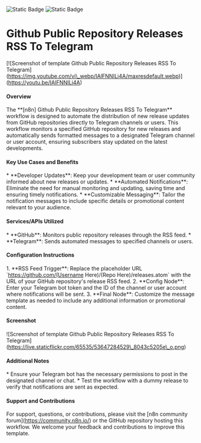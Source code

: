 ![Static Badge](https://img.shields.io/badge/Template%20Version-V0.05-pink)
![Static Badge](/idd6TtF-kc.png)
#  Github Public Repository Releases RSS To Telegram

\[![Screenshot of template Github Public Repository Releases RSS To Telegram]\(https://img.youtube.com/vi\_webp/IAlFNNILi4A/maxresdefault.webp)](https://youtu.be/IAlFNNILi4A)

#### Overview

The \*\*[n8n] Github Public Repository Releases RSS To Telegram\*\* workflow is designed to automate the distribution of new release updates from GitHub repositories directly to Telegram channels or users. This workflow monitors a specified GitHub repository for new releases and automatically sends formatted messages to a designated Telegram channel or user account, ensuring subscribers stay updated on the latest developments.

#### Key Use Cases and Benefits

\* \*\*Developer Updates\*\*: Keep your development team or user community informed about new releases or updates.
\* \*\*Automated Notifications\*\*: Eliminate the need for manual monitoring and updating, saving time and ensuring timely notifications.
\* \*\*Customizable Messaging\*\*: Tailor the notification messages to include specific details or promotional content relevant to your audience.

#### Services/APIs Utilized

\* \*\*GitHub\*\*: Monitors public repository releases through the RSS feed.
\* \*\*Telegram\*\*: Sends automated messages to specified channels or users.

#### Configuration Instructions

1\. \*\*RSS Feed Trigger\*\*: Replace the placeholder URL \`https://github.com/(Username Here)/(Repo Here)/releases.atom\` with the URL of your GitHub repository's release RSS feed.
2\. \*\*Config Node\*\*: Enter your Telegram bot token and the ID of the channel or user account where notifications will be sent.
3\. \*\*Final Node\*\*: Customize the message template as needed to include any additional information or promotional content.

#### Screenshot

!\[Screenshot of template Github Public Repository Releases RSS To Telegram]\(https://live.staticflickr.com/65535/53647284529\_8043c5205e\_o.png)

#### Additional Notes

\* Ensure your Telegram bot has the necessary permissions to post in the designated channel or chat.
\* Test the workflow with a dummy release to verify that notifications are sent as expected.

#### Support and Contributions

For support, questions, or contributions, please visit the \[n8n community forum]\(https://community.n8n.io/) or the GitHub repository hosting this workflow. We welcome your feedback and contributions to improve this template.
